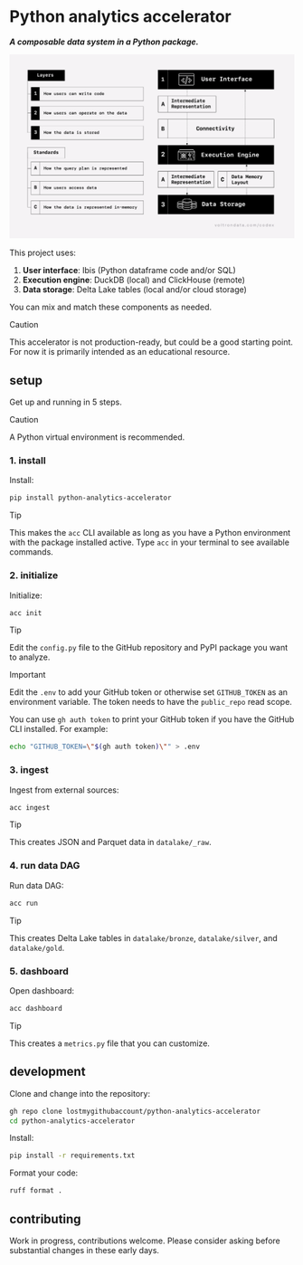 # Python analytics accelerator

***A composable data system in a Python package.***

![layers](img/layers.png)

This project uses:

1. **User interface**: Ibis (Python dataframe code and/or SQL)
2. **Execution engine**: DuckDB (local) and ClickHouse (remote)
3. **Data storage**: Delta Lake tables (local and/or cloud storage)

You can mix and match these components as needed.

> [!CAUTION]
> This accelerator is not production-ready, but could be a good starting point. For now it is primarily intended as an educational resource.

## setup

Get up and running in 5 steps.

> [!CAUTION]
> A Python virtual environment is recommended.

### 1. install

Install:

```bash
pip install python-analytics-accelerator
```

> [!TIP]
> This makes the `acc` CLI available as long as you have a Python environment with the package installed active. Type `acc` in your terminal to see available commands.

### 2. initialize

Initialize:

```bash
acc init
```

> [!TIP]
> Edit the `config.py` file to the GitHub repository and PyPI package you want to analyze.

> [!IMPORTANT]
> Edit the `.env` to add your GitHub token or otherwise set `GITHUB_TOKEN` as an environment variable. The token needs to have the `public_repo` read scope.
>
> You can use `gh auth token` to print your GitHub token if you have the GitHub CLI installed. For example:
> 
> ```bash
> echo "GITHUB_TOKEN=\"$(gh auth token)\"" > .env
> ```

### 3. ingest

Ingest from external sources:

```bash
acc ingest
```

> [!TIP]
> This creates JSON and Parquet data in `datalake/_raw`.

### 4. run data DAG

Run data DAG:

```bash
acc run
```

> [!TIP]
> This creates Delta Lake tables in `datalake/bronze`, `datalake/silver`, and `datalake/gold`.

### 5. dashboard

Open dashboard:

```bash
acc dashboard
```

> [!TIP]
> This creates a `metrics.py` file that you can customize.

## development

Clone and change into the repository:

```bash
gh repo clone lostmygithubaccount/python-analytics-accelerator
cd python-analytics-accelerator
```

Install:

```bash
pip install -r requirements.txt
```

Format your code:

```bash
ruff format .
```

## contributing

Work in progress, contributions welcome. Please consider asking before substantial changes in these early days.
